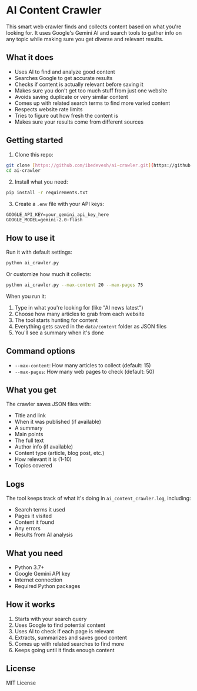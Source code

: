# AI Content Crawler

This smart web crawler finds and collects content based on what you're looking for. It uses Google's Gemini AI and search tools to gather info on any topic while making sure you get diverse and relevant results.

## What it does

- Uses AI to find and analyze good content
- Searches Google to get accurate results
- Checks if content is actually relevant before saving it
- Makes sure you don't get too much stuff from just one website
- Avoids saving duplicate or very similar content
- Comes up with related search terms to find more varied content
- Respects website rate limits
- Tries to figure out how fresh the content is
- Makes sure your results come from different sources

## Getting started

1. Clone this repo:
```bash
git clone [https://github.com/ibedevesh/ai-crawler.git](https://github.com/ibedevesh/AI_Crawler.git)
cd ai-crawler
```

2. Install what you need:
```bash
pip install -r requirements.txt
```

3. Create a `.env` file with your API keys:
```
GOOGLE_API_KEY=your_gemini_api_key_here
GOOGLE_MODEL=gemini-2.0-flash
```

## How to use it

Run it with default settings:
```bash
python ai_crawler.py
```

Or customize how much it collects:
```bash
python ai_crawler.py --max-content 20 --max-pages 75
```

When you run it:
1. Type in what you're looking for (like "AI news latest")
2. Choose how many articles to grab from each website
3. The tool starts hunting for content
4. Everything gets saved in the `data/content` folder as JSON files
5. You'll see a summary when it's done

## Command options

- `--max-content`: How many articles to collect (default: 15)
- `--max-pages`: How many web pages to check (default: 50)

## What you get

The crawler saves JSON files with:

- Title and link
- When it was published (if available)
- A summary
- Main points
- The full text
- Author info (if available)
- Content type (article, blog post, etc.)
- How relevant it is (1-10)
- Topics covered

## Logs

The tool keeps track of what it's doing in `ai_content_crawler.log`, including:

- Search terms it used
- Pages it visited
- Content it found
- Any errors
- Results from AI analysis

## What you need

- Python 3.7+
- Google Gemini API key
- Internet connection
- Required Python packages

## How it works

1. Starts with your search query
2. Uses Google to find potential content
3. Uses AI to check if each page is relevant
4. Extracts, summarizes and saves good content
5. Comes up with related searches to find more
6. Keeps going until it finds enough content

## License

MIT License

